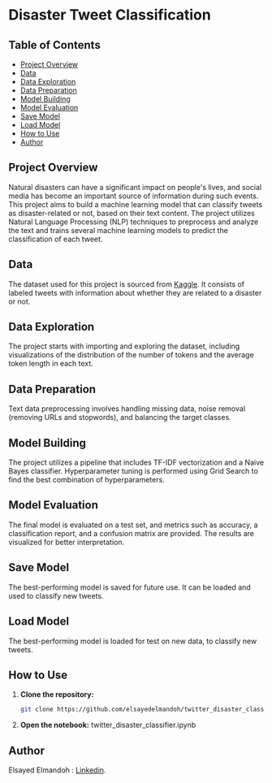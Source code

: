 # Disaster Tweet Classification

## Table of Contents

- [Project Overview](#project-overview)
- [Data](#data)
- [Data Exploration](#data-exploration)
- [Data Preparation](#data-preparation)
- [Model Building](#model-building)
- [Model Evaluation](#model-evaluation)
- [Save Model](#save-model)
- [Load Model](#load-model)
- [How to Use](#how-to-use)
- [Author](#author)

## Project Overview

Natural disasters can have a significant impact on people's lives, and social media has become an important source of information during such events. This project aims to build a machine learning model that can classify tweets as disaster-related or not, based on their text content. The project utilizes Natural Language Processing (NLP) techniques to preprocess and analyze the text and trains several machine learning models to predict the classification of each tweet.


## Data

The dataset used for this project is sourced from [Kaggle](https://www.kaggle.com/competitions/nlp-getting-started/data). It consists of labeled tweets with information about whether they are related to a disaster or not.

## Data Exploration

The project starts with importing and exploring the dataset, including visualizations of the distribution of the number of tokens and the average token length in each text.

## Data Preparation

Text data preprocessing involves handling missing data, noise removal (removing URLs and stopwords), and balancing the target classes.

## Model Building

The project utilizes a pipeline that includes TF-IDF vectorization and a Naive Bayes classifier. Hyperparameter tuning is performed using Grid Search to find the best combination of hyperparameters.

## Model Evaluation

The final model is evaluated on a test set, and metrics such as accuracy, a classification report, and a confusion matrix are provided. The results are visualized for better interpretation.

## Save Model

The best-performing model is saved for future use. It can be loaded and used to classify new tweets.

## Load Model

The best-performing model is loaded for test on new data, to classify new tweets.

## How to Use

1. **Clone the repository:**
   ```bash
   git clone https://github.com/elsayedelmandoh/twitter_disaster_classifier.git

2. **Open the notebook:**
   twitter_disaster_classifier.ipynb


## Author
  Elsayed Elmandoh : [Linkedin](https://www.linkedin.com/in/elsayed-elmandoh-77544428a/).


